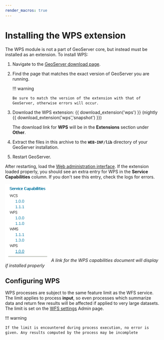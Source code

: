 ```yaml
---
render_macros: true
---
```


# Installing the WPS extension

The WPS module is not a part of GeoServer core, but instead must be installed as an extension. To install WPS:

1.  Navigate to the [GeoServer download page](https://geoserver.org/download).

2.  Find the page that matches the exact version of GeoServer you are running.

    !!! warning

        Be sure to match the version of the extension with that of GeoServer, otherwise errors will occur.

3.  Download the WPS extension: {{ download_extension('wps') }} (nightly {{ download_extension('wps','snapshot') }})

    The download link for **WPS** will be in the **Extensions** section under **Other**.

4.  Extract the files in this archive to the **`WEB-INF/lib`** directory of your GeoServer installation.

5.  Restart GeoServer.

After restarting, load the [Web administration interface](../../webadmin/index.md). If the extension loaded properly, you should see an extra entry for WPS in the **Service Capabilities** column. If you don't see this entry, check the logs for errors.

![](images/wpscapslink.png)
*A link for the WPS capabilities document will display if installed properly*

## Configuring WPS

WPS processes are subject to the same feature limit as the WFS service. The limit applies to process **input**, so even processes which summarize data and return few results will be affected if applied to very large datasets. The limit is set on the [WFS settings](../wfs/webadmin.md) Admin page.

!!! warning

    If the limit is encountered during process execution, no error is given. Any results computed by the process may be incomplete
